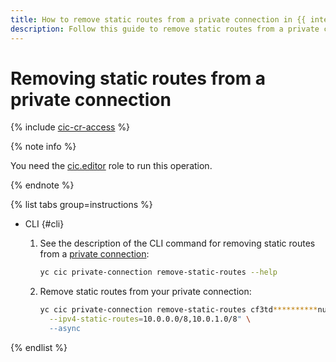 ```yaml
---
title: How to remove static routes from a private connection in {{ interconnect-name }}
description: Follow this guide to remove static routes from a private connection in {{ interconnect-name }}.
---
```


# Removing static routes from a private connection

{% include [cic-cr-access](../../_includes/interconnect/cic-cr-access.md) %}

{% note info %}

You need the [cic.editor](../security/index.md#cic-editor) role to run this operation.

{% endnote %}

{% list tabs group=instructions %}

- CLI {#cli}

  1. See the description of the CLI command for removing static routes from a [private connection](../concepts/priv-con.md):

      ```bash
      yc cic private-connection remove-static-routes --help
      ```
  1. Remove static routes from your private connection:

      ```bash
      yc cic private-connection remove-static-routes cf3td**********nufvr \
        --ipv4-static-routes=10.0.0.0/8,10.0.1.0/8" \
        --async
      ```

{% endlist %}

